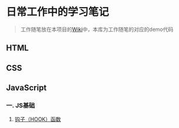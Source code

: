 # 日常工作中的学习笔记
>工作随笔放在本项目的[Wiki](https://github.com/wugy0103/myBlog/wiki)中，本库为工作随笔的对应的demo代码

## HTML

## CSS

## JavaScript

### 一. JS基础
1. [钩子（HOOK）函数](钩子（HOOK）函数)
